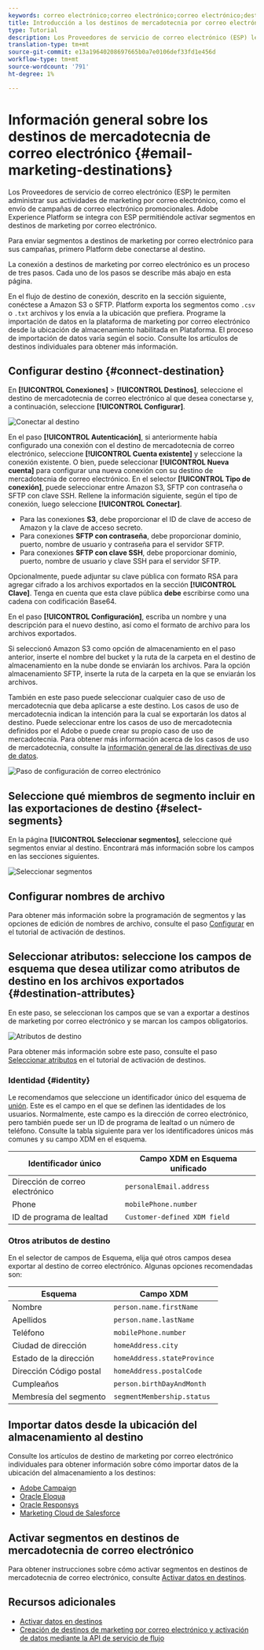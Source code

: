 ```yaml
---
keywords: correo electrónico;correo electrónico;correo electrónico;destinos de correo electrónico
title: Introducción a los destinos de mercadotecnia por correo electrónico
type: Tutorial
description: Los Proveedores de servicio de correo electrónico (ESP) le permiten administrar sus actividades de mercadotecnia por correo electrónico, por ejemplo, para enviar campañas de correo electrónico promocionales.
translation-type: tm+mt
source-git-commit: e13a19640208697665b0a7e0106def33fd1e456d
workflow-type: tm+mt
source-wordcount: '791'
ht-degree: 1%

---
```



# Información general sobre los destinos de mercadotecnia de correo electrónico {#email-marketing-destinations}

Los Proveedores de servicio de correo electrónico (ESP) le permiten administrar sus actividades de marketing por correo electrónico, como el envío de campañas de correo electrónico promocionales. Adobe Experience Platform se integra con ESP permitiéndole activar segmentos en destinos de marketing por correo electrónico.

Para enviar segmentos a destinos de marketing por correo electrónico para sus campañas, primero Platform debe conectarse al destino.

La conexión a destinos de marketing por correo electrónico es un proceso de tres pasos. Cada uno de los pasos se describe más abajo en esta página.

En el flujo de destino de conexión, descrito en la sección siguiente, conéctese a Amazon S3 o SFTP. Platform exporta los segmentos como `.csv` o `.txt` archivos y los envía a la ubicación que prefiera. Programe la importación de datos en la plataforma de marketing por correo electrónico desde la ubicación de almacenamiento habilitada en Plataforma. El proceso de importación de datos varía según el socio. Consulte los artículos de destinos individuales para obtener más información.

## Configurar destino {#connect-destination}

En **[!UICONTROL Conexiones]** > **[!UICONTROL Destinos]**, seleccione el destino de mercadotecnia de correo electrónico al que desea conectarse y, a continuación, seleccione **[!UICONTROL Configurar]**.

![Conectar al destino](../../assets/catalog/email-marketing/overview/connect-email-marketing.png)

En el paso **[!UICONTROL Autenticación]**, si anteriormente había configurado una conexión con el destino de mercadotecnia de correo electrónico, seleccione **[!UICONTROL Cuenta existente]** y seleccione la conexión existente. O bien, puede seleccionar **[!UICONTROL Nueva cuenta]** para configurar una nueva conexión con su destino de mercadotecnia de correo electrónico. En el selector **[!UICONTROL Tipo de conexión]**, puede seleccionar entre Amazon S3, SFTP con contraseña o SFTP con clave SSH. Rellene la información siguiente, según el tipo de conexión, luego seleccione **[!UICONTROL Conectar]**.

- Para las conexiones **S3**, debe proporcionar el ID de clave de acceso de Amazon y la clave de acceso secreto.
- Para conexiones **SFTP con contraseña**, debe proporcionar dominio, puerto, nombre de usuario y contraseña para el servidor SFTP.
- Para conexiones **SFTP con clave SSH**, debe proporcionar dominio, puerto, nombre de usuario y clave SSH para el servidor SFTP.

Opcionalmente, puede adjuntar su clave pública con formato RSA para agregar cifrado a los archivos exportados en la sección **[!UICONTROL Clave]**. Tenga en cuenta que esta clave pública **debe** escribirse como una cadena con codificación Base64.

En el paso **[!UICONTROL Configuración]**, escriba un nombre y una descripción para el nuevo destino, así como el formato de archivo para los archivos exportados.

Si seleccionó Amazon S3 como opción de almacenamiento en el paso anterior, inserte el nombre del bucket y la ruta de la carpeta en el destino de almacenamiento en la nube donde se enviarán los archivos. Para la opción almacenamiento SFTP, inserte la ruta de la carpeta en la que se enviarán los archivos.

También en este paso puede seleccionar cualquier caso de uso de mercadotecnia que deba aplicarse a este destino. Los casos de uso de mercadotecnia indican la intención para la cual se exportarán los datos al destino. Puede seleccionar entre los casos de uso de mercadotecnia definidos por el Adobe o puede crear su propio caso de uso de mercadotecnia. Para obtener más información acerca de los casos de uso de mercadotecnia, consulte la [información general de las directivas de uso de datos](../../../data-governance/policies/overview.md).

![Paso de configuración de correo electrónico](../../assets/catalog/email-marketing/overview/email-setup-step.png)

## Seleccione qué miembros de segmento incluir en las exportaciones de destino {#select-segments}

En la página **[!UICONTROL Seleccionar segmentos]**, seleccione qué segmentos enviar al destino. Encontrará más información sobre los campos en las secciones siguientes.

![Seleccionar segmentos](../../assets/common/email-select-segments.png)

## Configurar nombres de archivo

Para obtener más información sobre la programación de segmentos y las opciones de edición de nombres de archivo, consulte el paso [Configurar](../../ui/activate-destinations.md#configure) en el tutorial de activación de destinos.

## Seleccionar atributos: seleccione los campos de esquema que desea utilizar como atributos de destino en los archivos exportados {#destination-attributes}

En este paso, se seleccionan los campos que se van a exportar a destinos de marketing por correo electrónico y se marcan los campos obligatorios.

![Atributos de destino](../../assets/catalog/email-marketing/overview/recommended-attributes.png)

Para obtener más información sobre este paso, consulte el paso [Seleccionar atributos](../../ui/activate-destinations.md#select-attributes) en el tutorial de activación de destinos.

### Identidad {#identity}

Le recomendamos que seleccione un identificador único del esquema de [unión](../../../profile/home.md#profile-fragments-and-union-schemas). Este es el campo en el que se definen las identidades de los usuarios. Normalmente, este campo es la dirección de correo electrónico, pero también puede ser un ID de programa de lealtad o un número de teléfono. Consulte la tabla siguiente para ver los identificadores únicos más comunes y su campo XDM en el esquema.

| Identificador único | Campo XDM en Esquema unificado |
----------------- | ---------------------------
| Dirección de correo electrónico | `personalEmail.address` |
| Phone | `mobilePhone.number` |
| ID de programa de lealtad | `Customer-defined XDM field` |

### Otros atributos de destino

En el selector de campos de Esquema, elija qué otros campos desea exportar al destino de correo electrónico. Algunas opciones recomendadas son:

| Esquema | Campo XDM |
------ | ---------
| Nombre | `person.name.firstName` |
| Apellidos | `person.name.lastName` |
| Teléfono | `mobilePhone.number` |
| Ciudad de dirección | `homeAddress.city` |
| Estado de la dirección | `homeAddress.stateProvince` |
| Dirección Código postal | `homeAddress.postalCode` |
| Cumpleaños | `person.birthDayAndMonth` |
| Membresía del segmento | `segmentMembership.status` |

## Importar datos desde la ubicación del almacenamiento al destino

Consulte los artículos de destino de marketing por correo electrónico individuales para obtener información sobre cómo importar datos de la ubicación del almacenamiento a los destinos:

- [Adobe Campaign](./adobe-campaign.md#import-data-into-campaign)
- [Oracle Eloqua](./oracle-eloqua.md#import-data-into-eloqua)
- [Oracle Responsys](./oracle-responsys.md#import-data-into-responsys)
- [Marketing Cloud de Salesforce](./salesforce-marketing-cloud.md#import-data-into-salesforce)

## Activar segmentos en destinos de mercadotecnia de correo electrónico

Para obtener instrucciones sobre cómo activar segmentos en destinos de mercadotecnia de correo electrónico, consulte [Activar datos en destinos](../../ui/activate-destinations.md).

## Recursos adicionales

- [Activar datos en destinos](../../ui/activate-destinations.md)
- [Creación de destinos de marketing por correo electrónico y activación de datos mediante la API de servicio de flujo](../../api/email-marketing.md)